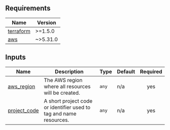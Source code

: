 <!-- BEGIN_TF_DOCS -->
## Requirements

| Name | Version |
|------|---------|
| <a name="requirement_terraform"></a> [terraform](#requirement\_terraform) | >=1.5.0 |
| <a name="requirement_aws"></a> [aws](#requirement\_aws) | ~>5.31.0 |

## Inputs

| Name | Description | Type | Default | Required |
|------|-------------|------|---------|:--------:|
| <a name="input_aws_region"></a> [aws\_region](#input\_aws\_region) | The AWS region where all resources will be created. | `any` | n/a | yes |
| <a name="input_project_code"></a> [project\_code](#input\_project\_code) | A short project code or identifier used to tag and name resources. | `any` | n/a | yes |
<!-- END_TF_DOCS -->
